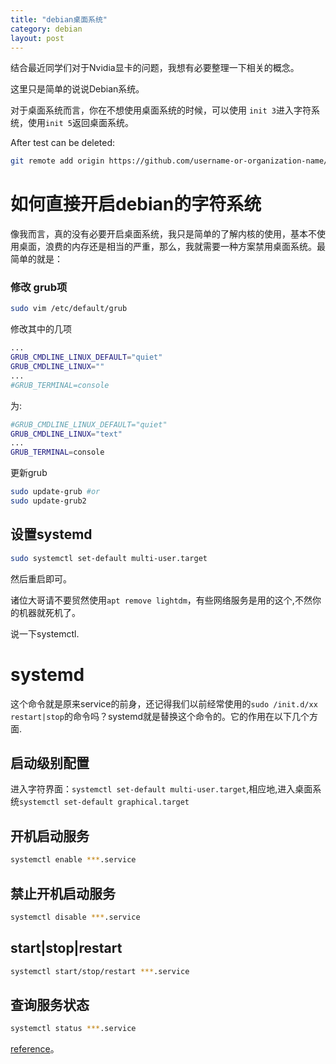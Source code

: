 ```yaml
---
title: "debian桌面系统"
category: debian
layout: post
---
```


结合最近同学们对于Nvidia显卡的问题，我想有必要整理一下相关的概念。

这里只是简单的说说Debian系统。

对于桌面系统而言，你在不想使用桌面系统的时候，可以使用 `init 3`进入字符系统，使用`init 5`返回桌面系统。

After test can be deleted:

```bash
git remote add origin https://github.com/username-or-organization-name/your-remote-repository-name
```

# 如何直接开启debian的字符系统
像我而言，真的没有必要开启桌面系统，我只是简单的了解内核的使用，基本不使用桌面，浪费的内存还是相当的严重，那么，我就需要一种方案禁用桌面系统。最简单的就是：

### 修改 grub项

```bash
sudo vim /etc/default/grub
```
修改其中的几项
```bash
...
GRUB_CMDLINE_LINUX_DEFAULT="quiet"
GRUB_CMDLINE_LINUX=""
...
#GRUB_TERMINAL=console

```

为:

```bash
#GRUB_CMDLINE_LINUX_DEFAULT="quiet"
GRUB_CMDLINE_LINUX="text"
...
GRUB_TERMINAL=console

```

更新grub

```bash
sudo update-grub #or
sudo update-grub2
```

## 设置systemd

```bash
sudo systemctl set-default multi-user.target
```
 然后重启即可。

 诸位大哥请不要贸然使用`apt remove lightdm`，有些网络服务是用的这个,不然你的机器就死机了。

 说一下systemctl.

# systemd
这个命令就是原来service的前身，还记得我们以前经常使用的`sudo /init.d/xx restart|stop`的命令吗？systemd就是替换这个命令的。它的作用在以下几个方面.

## 启动级别配置
进入字符界面：`systemctl set-default multi-user.target`,相应地,进入桌面系统`systemctl set-default graphical.target`

## 开机启动服务

```bash
systemctl enable ***.service
```

## 禁止开机启动服务

```bash
systemctl disable ***.service
```

## start|stop|restart

```bash
systemctl start/stop/restart ***.service
```

## 查询服务状态

```bash
systemctl status ***.service
```

[reference](https://segmentfault.com/a/1190000002457000)。


